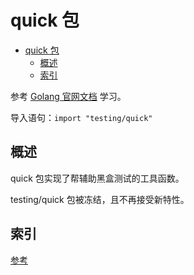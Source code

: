 # quick 包

- [quick 包](#quick-%e5%8c%85)
  - [概述](#%e6%a6%82%e8%bf%b0)
  - [索引](#%e7%b4%a2%e5%bc%95)

参考 [Golang 官网文档](https://golang.org/pkg/testing/quick/) 学习。

导入语句：`import "testing/quick"`

## 概述

quick 包实现了帮辅助黑盒测试的工具函数。

testing/quick 包被冻结，且不再接受新特性。

## 索引

[参考](https://golang.org/pkg/testing/quick/#pkg-index)
